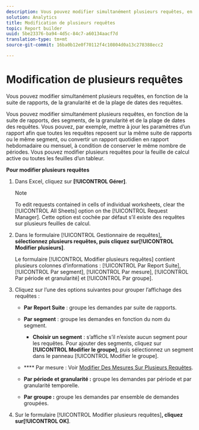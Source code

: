 ```yaml
---
description: Vous pouvez modifier simultanément plusieurs requêtes, en fonction de la suite de rapports, de la granularité et de la plage de dates des requêtes.
solution: Analytics
title: Modification de plusieurs requêtes
topic: Report builder
uuid: 5be23376-ba94-4d5c-84c7-a60134aacf7d
translation-type: tm+mt
source-git-commit: 16ba0b12e0f70112f4c10804d0a13c278388ecc2

---
```



# Modification de plusieurs requêtes

Vous pouvez modifier simultanément plusieurs requêtes, en fonction de la suite de rapports, de la granularité et de la plage de dates des requêtes.

Vous pouvez modifier simultanément plusieurs requêtes, en fonction de la suite de rapports, des segments, de la granularité et de la plage de dates des requêtes. Vous pouvez, par exemple, mettre à jour les paramètres d’un rapport afin que toutes les requêtes reposent sur la même suite de rapports ou le même segment, ou convertir un rapport quotidien en rapport hebdomadaire ou mensuel, à condition de conserver le même nombre de périodes. Vous pouvez modifier plusieurs requêtes pour la feuille de calcul active ou toutes les feuilles d’un tableur.

**Pour modifier plusieurs requêtes**

1. Dans Excel, cliquez sur **[!UICONTROL Gérer]**.

   >[!NOTE]
   >
   >To edit requests contained in cells of individual worksheets, clear the [!UICONTROL All Sheets] option on the [!UICONTROL Request Manager]. Cette option est cochée par défaut s’il existe des requêtes sur plusieurs feuilles de calcul.

1. Dans le formulaire [!UICONTROL Gestionnaire de requêtes]**, sélectionnez plusieurs requêtes, puis cliquez sur[!UICONTROL Modifier plusieurs]**.

   Le formulaire [!UICONTROL Modifier plusieurs requêtes] contient plusieurs colonnes d’informations : [!UICONTROL Par Report Suite], [!UICONTROL Par segment], [!UICONTROL Par mesure], [!UICONTROL Par période et granularité] et [!UICONTROL Par groupe].
1. Cliquez sur l’une des options suivantes pour grouper l’affichage des requêtes : 

   * **Par Report Suite** : groupe les demandes par suite de rapports.
   * **Par segment** : groupe les demandes en fonction du nom du segment.

      * **Choisir un segment** : s’affiche s’il n’existe aucun segment pour les requêtes. Pour ajouter des segments, cliquez sur **[!UICONTROL Modifier le groupe]**, puis sélectionnez un segment dans le panneau [!UICONTROL Modifier le groupe].
   * **** Par mesure : Voir [Modifier Des Mesures Sur Plusieurs Requêtes](/help/analyze/report-builder/manage-requests/edit-multiple-metrics.md).

   * **Par période et granularité :** groupe les demandes par période et par granularité temporelle.
   * **Par groupe :** groupe les demandes par ensemble de demandes groupées.


1. Sur le formulaire [!UICONTROL Modifier plusieurs requêtes]**, cliquez sur[!UICONTROL OK]**.
